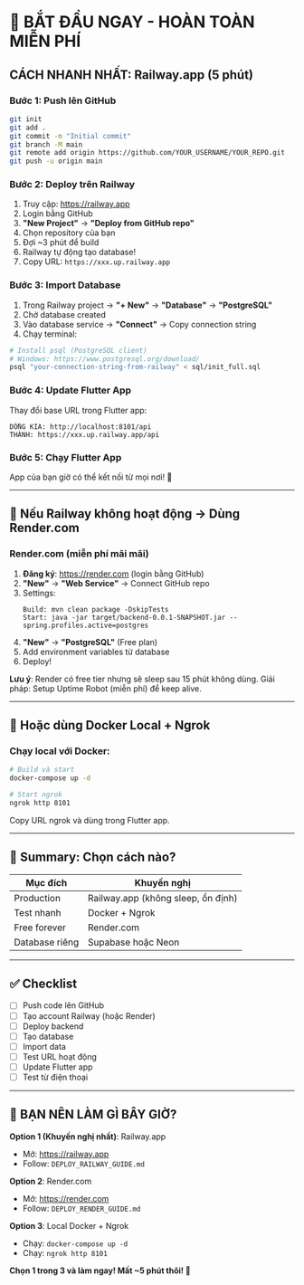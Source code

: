 # 🚀 BẮT ĐẦU NGAY - HOÀN TOÀN MIỄN PHÍ

## CÁCH NHANH NHẤT: Railway.app (5 phút)

### Bước 1: Push lên GitHub
```bash
git init
git add .
git commit -m "Initial commit"
git branch -M main
git remote add origin https://github.com/YOUR_USERNAME/YOUR_REPO.git
git push -u origin main
```

### Bước 2: Deploy trên Railway
1. Truy cập: https://railway.app
2. Login bằng GitHub
3. **"New Project"** → **"Deploy from GitHub repo"**
4. Chọn repository của bạn
5. Đợi ~3 phút để build
6. Railway tự động tạo database!
7. Copy URL: `https://xxx.up.railway.app`

### Bước 3: Import Database
1. Trong Railway project → **"+ New"** → **"Database"** → **"PostgreSQL"**
2. Chờ database created
3. Vào database service → **"Connect"** → Copy connection string
4. Chạy terminal:
```bash
# Install psql (PostgreSQL client)
# Windows: https://www.postgresql.org/download/
psql "your-connection-string-from-railway" < sql/init_full.sql
```

### Bước 4: Update Flutter App
Thay đổi base URL trong Flutter app:
```
DỒNG KIA: http://localhost:8101/api
THÀNH: https://xxx.up.railway.app/api
```

### Bước 5: Chạy Flutter App
App của bạn giờ có thể kết nối từ mọi nơi! 📱

---

## 🔄 Nếu Railway không hoạt động → Dùng Render.com

### Render.com (miễn phí mãi mãi)

1. **Đăng ký**: https://render.com (login bằng GitHub)
2. **"New"** → **"Web Service"** → Connect GitHub repo
3. Settings:
   ```
   Build: mvn clean package -DskipTests
   Start: java -jar target/backend-0.0.1-SNAPSHOT.jar --spring.profiles.active=postgres
   ```
4. **"New"** → **"PostgreSQL"** (Free plan)
5. Add environment variables từ database
6. Deploy!

**Lưu ý**: Render có free tier nhưng sẽ sleep sau 15 phút không dùng.
Giải pháp: Setup Uptime Robot (miễn phí) để keep alive.

---

## 🐳 Hoặc dùng Docker Local + Ngrok

### Chạy local với Docker:
```bash
# Build và start
docker-compose up -d

# Start ngrok
ngrok http 8101
```

Copy URL ngrok và dùng trong Flutter app.

---

## 📝 Summary: Chọn cách nào?

| Mục đích | Khuyến nghị |
|----------|-------------|
| Production | Railway.app (không sleep, ổn định) |
| Test nhanh | Docker + Ngrok |
| Free forever | Render.com |
| Database riêng | Supabase hoặc Neon |

---

## ✅ Checklist

- [ ] Push code lên GitHub
- [ ] Tạo account Railway (hoặc Render)
- [ ] Deploy backend
- [ ] Tạo database
- [ ] Import data
- [ ] Test URL hoạt động
- [ ] Update Flutter app
- [ ] Test từ điện thoại

---

## 🎯 BẠN NÊN LÀM GÌ BÂY GIỜ?

**Option 1 (Khuyến nghị nhất)**: Railway.app
- Mở: https://railway.app
- Follow: `DEPLOY_RAILWAY_GUIDE.md`

**Option 2**: Render.com
- Mở: https://render.com  
- Follow: `DEPLOY_RENDER_GUIDE.md`

**Option 3**: Local Docker + Ngrok
- Chạy: `docker-compose up -d`
- Chạy: `ngrok http 8101`

**Chọn 1 trong 3 và làm ngay! Mất ~5 phút thôi! 🚀**


